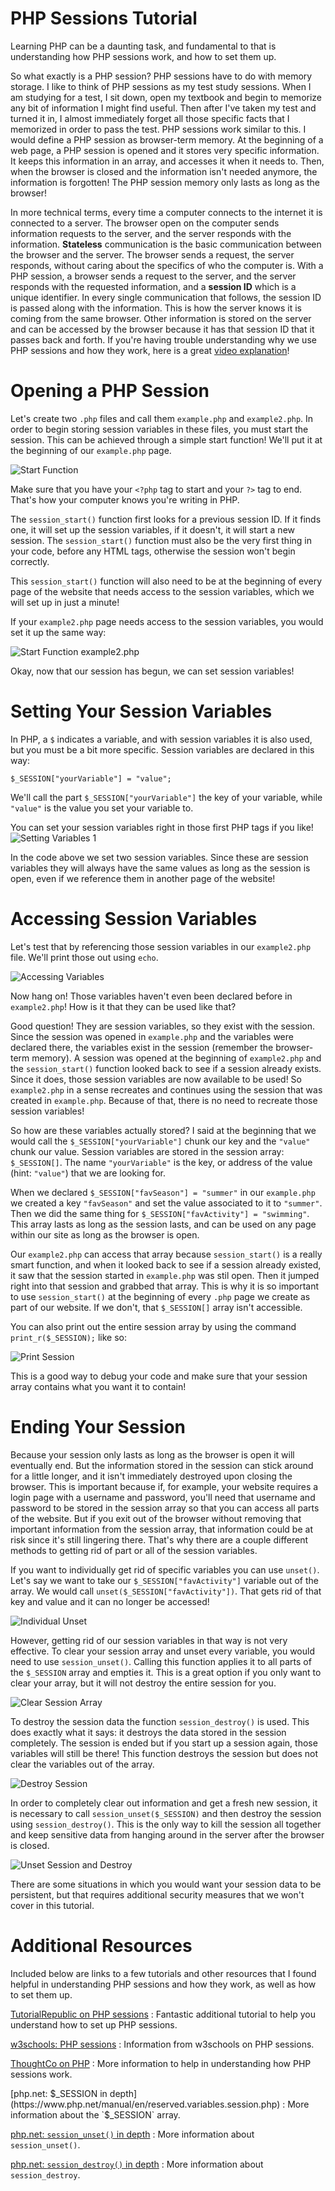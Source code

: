 # PHP Sessions Tutorial
Learning PHP can be a daunting task, and fundamental to that is understanding how PHP sessions work, and how to set them up. 

So what exactly is a PHP session? PHP sessions have to do with memory storage. I like to think of PHP sessions as my test study sessions. When I am studying for a test, I sit down, open my textbook and begin to memorize any bit of information I might find useful. Then after I've taken my test and turned it in, I almost immediately forget all those specific facts that I memorized in order to pass the test. PHP sessions work similar to this. I would define a PHP session as browser-term memory. At the beginning of a web page, a PHP session is opened and it stores very specific information. It keeps this information in an array, and accesses it when it needs to. Then, when the browser is closed and the information isn't needed anymore, the information is forgotten! The PHP session memory only lasts as long as the browser!

In more technical terms, every time a computer connects to the internet it is connected to a server. The browser open on the computer sends information requests to the server, and the server responds with the information. **Stateless** communication is the basic communication between the browser and the server. The browser sends a request, the server responds, without caring about the specifics of who the computer is. With a PHP session, a browser sends a request to the server, and the server responds with the requested information, and a **session ID** which is a unique identifier. In every single communication that follows, the session ID is passed along with the information. This is how the server knows it is coming from the same browser. Other information is stored on the server and can be accessed by the browser because it has that session ID that it passes back and forth. If you're having trouble understanding why we use PHP sessions and how they work, here is a great [video explanation](https://www.linkedin.com/learning/php-managing-persistent-sessions/how-php-sessions-work)!

# Opening a PHP Session
Let's create two `.php` files and call them `example.php` and `example2.php`. In order to begin storing session variables in these files, you must start the session. This can be achieved through a simple start function! We'll put it at the beginning of our `example.php` page.

![Start Function](start.png)

Make sure that you have your `<?php` tag to start and your `?>` tag to end. That's how your computer knows you're writing in PHP.

The `session_start()` function first looks for a previous session ID. If it finds one, it will set up the session variables, if it doesn't, it will start a new session. The `session_start()` function must also be the very first thing in your code, before any HTML tags, otherwise the session won't begin correctly.

This `session_start()` function will also need to be at the beginning of every page of the website that needs access to the session variables, which we will set up in just a minute!

If your `example2.php` page needs access to the session variables, you would set it up the same way:

![Start Function example2.php](start2.png)

Okay, now that our session has begun, we can set session variables!


# Setting Your Session Variables
In PHP, a `$` indicates a variable, and with session variables it is also used, but you must be a bit more specific. Session variables are declared in this way:

`$_SESSION["yourVariable"] = "value";`

We'll call the part `$_SESSION["yourVariable"]` the key of your variable, while `"value"` is the value you set your variable to.

You can set your session variables right in those first PHP tags if you like!
![Setting Variables 1](setVariables1.png)

In the code above we set two session variables. Since these are session variables they will always have the same values as long as the session is open, even if we reference them in another page of the website!

# Accessing Session Variables

Let's test that by referencing those session variables in our `example2.php` file. We'll print those out using `echo`.

![Accessing Variables](accessVariables.png)

Now hang on! Those variables haven't even been declared before in `example2.php`! How is it that they can be used like that?

Good question! They are session variables, so they exist with the session. Since the session was opened in `example.php` and the variables were declared there, the variables exist in the session (remember the browser-term memory). A session was opened at the beginning of `example2.php` and the `session_start()` function looked back to see if a session already exists. Since it does, those session variables are now available to be used! So `example2.php` in a sense recreates and continues using the session that was created in `example.php`. Because of that, there is no need to recreate those session variables!

So how are these variables actually stored? I said at the beginning that we would call the `$_SESSION["yourVariable"]` chunk our key and the `"value"` chunk our value. Session variables are stored in the session array: `$_SESSION[]`. The name `"yourVariable"` is the key, or address of the value (hint: `"value"`) that we are looking for.

When we declared `$_SESSION["favSeason"] = "summer"` in our `example.php` we created a key `"favSeason"` and set the value associated to it to `"summer"`. Then we did the same thing for `$_SESSION["favActivity"] = "swimming"`. This array lasts as long as the session lasts, and can be used on any page within our site as long as the browser is open.

Our `example2.php` can access that array because `session_start()` is a really smart function, and when it looked back to see if a session already existed, it saw that the session started in `example.php` was stil open. Then it jumped right into that session and grabbed that array. This is why it is so important to use `session_start()` at the beginning of every `.php` page we create as part of our website. If we don't, that `$_SESSION[]` array isn't accessible.

You can also print out the entire session array by using the command `print_r($_SESSION);` like so:

![Print Session](wholesession.png)

This is a good way to debug your code and make sure that your session array contains what you want it to contain!

# Ending Your Session
Because your session only lasts as long as the browser is open it will eventually end. But the information stored in the session can stick around for a little longer, and it isn't immediately destroyed upon closing the browser. This is important because if, for example, your website requires a login page with a username and password, you'll need that username and password to be stored in the session array so that you can access all parts of the website. But if you exit out of the browser without removing that important information from the session array, that information could be at risk since it's still lingering there. That's why there are a couple different methods to getting rid of part or all of the session variables.

If you want to individually get rid of specific variables you can use `unset()`. Let's say we want to take our `$_SESSION["favActivity"]` variable out of the array. We would call `unset($_SESSION["favActivity"])`. That gets rid of that key and value and it can no longer be accessed!

![Individual Unset](individualunset.png)

However, getting rid of our session variables in that way is not very effective. To clear your session array and unset every variable, you would need to use `session_unset()`. Calling this function applies it to all parts of the `$_SESSION` array and empties it. This is a great option if you only want to clear your array, but it will not destroy the entire session for you.

![Clear Session Array](clearsession.png)

To destroy the session data the function `session_destroy()` is used. This does exactly what it says: it destroys the data stored in the session completely. The session is ended but if you start up a session again, those variables will still be there! This function destroys the session but does not clear the variables out of the array.

![Destroy Session](destroysessionbetter.png)

In order to completely clear out information and get a fresh new session, it is necessary to call `session_unset($_SESSION)` and then destroy the session using `session_destroy()`. This is the only way to kill the session all together and keep sensitive data from hanging around in the server after the browser is closed. 

![Unset Session and Destroy](unsetdestroy.png)

There are some situations in which you would want your session data to be persistent, but that requires additional security measures that we won't cover in this tutorial. 

# Additional Resources

Included below are links to a few tutorials and other resources that I found helpful in understanding PHP sessions and how they work, as well as how to set them up.


[TutorialRepublic on PHP sessions](https://www.tutorialrepublic.com/php-tutorial/php-sessions.php#:~:text=To%20begin%20a%20new%20session,simply%20starts%20a%20new%20session.) : Fantastic additional tutorial to help you understand how to set up PHP sessions.

[w3schools: PHP sessions](https://www.w3schools.com/php/php_sessions.asp) : Information from w3schools on PHP sessions.

[ThoughtCo on PHP](https://www.thoughtco.com/basic-php-sessions-2693797) : More information to help in understanding how PHP sessions work.

[php.net: $_SESSION in depth](https://www.php.net/manual/en/reserved.variables.session.php) : More information about the `$_SESSION` array.

[php.net: `session_unset()` in depth](https://www.php.net/manual/en/function.session-unset.php) : More information about `session_unset()`.

[php.net: `session_destroy()` in depth](https://www.php.net/manual/en/function.session-destroy.php#:~:text=session_destroy()%20destroys%20all%20of,or%20unset%20the%20session%20cookie.&text=Cleanup%20%24_SESSION%20array%20rather,ID%20must%20also%20be%20unset.) : More information about `session_destroy`.